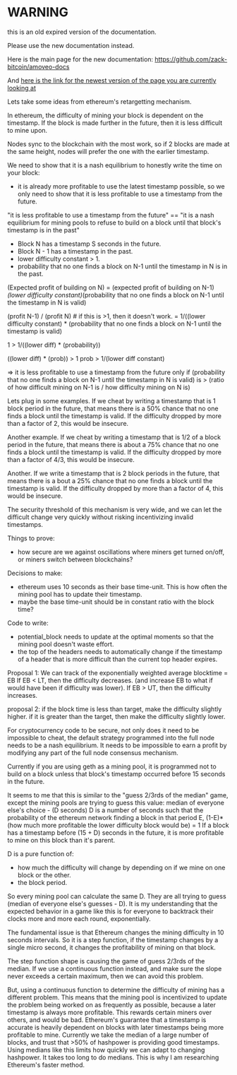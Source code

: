 WARNING
========

this is an old expired version of the documentation.

Please use the new documentation instead. 

Here is the main page for the new documentation: https://github.com/zack-bitcoin/amoveo-docs 

And [here is the link for the newest version of the page you are currently looking at](https://github.com/zack-bitcoin/amoveo-docs/blob/master//design/retargeting_in_ethereum.md)

Lets take some ideas from ethereum's retargetting mechanism.

In ethereum, the difficulty of mining your block is dependent on the timestamp.
If the block is made further in the future, then it is less difficult to mine upon.

Nodes sync to the blockchain with the most work, so if 2 blocks are made at the same height, nodes will prefer the one with the earlier timestamp.

We need to show that it is a nash equilibrium to honestly write the time on your block:
- it is already more profitable to use the latest timestamp possible, so we only need to show that it is less profitable to use a timestamp from the future.

"it is less profitable to use a timestamp from the future" == "it is a nash equilibrium for mining pools to refuse to build on a block until that block's timestamp is in the past"

* Block N has a timestamp S seconds in the future.
* Block N - 1 has a timestamp in the past.
* lower difficulty constant > 1.
* probability that no one finds a block on N-1 until the timestamp in N is in the past.

(Expected profit of building on N) = (expected profit of building on N-1)*(lower difficulty constant)*(probability that no one finds a block on N-1 until the timestamp in N is valid)

(profit N-1) / (profit N) # if this is >1, then it doesn't work.
= 1/((lower difficulty constant) * (probability that no one finds a block on N-1 until the timestamp is valid)

1 > 1/((lower diff) * (probability))

((lower diff) * (prob)) > 1
prob > 1/(lower diff constant)

=> it is less profitable to use a timestamp from the future only if (probability that no one finds a block on N-1 until the timestamp in N is valid) is > (ratio of how difficult mining on N-1 is / how difficulty mining on N is)

Lets plug in some examples.
If we cheat by writing a timestamp that is 1 block period in the future, that means there is a 50% chance that no one finds a block until the timestamp is valid.
If the difficulty dropped by more than a factor of 2, this would be insecure.

Another example.
If we cheat by writing a timestamp that is 1/2 of a block period in the future, that means there is about a 75% chance that no one finds a block until the timestamp is valid.
If the difficulty dropped by more than a factor of 4/3, this would be insecure.

Another.
If we write a timestamp that is 2 block periods in the future, that means there is a bout a 25% chance that no one finds a block until the timestamp is valid.
If the difficulty dropped by more than a factor of 4, this would be insecure.

The security threshold of this mechanism is very wide, and we can let the difficult change very quickly without risking incentivizing invalid timestamps.




Things to prove:
* how secure are we against oscillations where miners get turned on/off, or miners switch between blockchains?

Decisions to make:
* ethereum uses 10 seconds as their base time-unit. This is how often the mining pool has to update their timestamp.
* maybe the base time-unit should be in constant ratio with the block time?

Code to write:
* potential_block needs to update at the optimal moments so that the mining pool doesn't waste effort.
* the top of the headers needs to automatically change if the timestamp of a header that is more difficult than the current top header expires.




Proposal 1:
We can track of the exponentially weighted average blocktime = EB
If EB < LT, then the difficulty decreases. (and increase EB to what if would have been if difficulty was lower).
If EB > UT, then the difficulty increases.


proposal 2:
if the block time is less than target, make the difficulty slightly higher. if it is greater than the target, then make the difficulty slightly lower.





For cryptocurrency code to be secure, not only does it need to be impossible to cheat, the default strategy programmed into the full node needs to be a nash equilibrium.
It needs to be impossible to earn a profit by modifying any part of the full node consensus mechanism.

Currently if you are using geth as a mining pool, it is programmed not to build on a block unless that block's timestamp occurred before 15 seconds in the future.

It seems to me that this is similar to the "guess 2/3rds of the median" game, except the mining pools are trying to guess this value:
median of everyone else's choice - (D seconds)
D is a number of seconds such that the probability of the ethereum network finding a block in that period E,
(1-E)*(how much more profitable the lower difficulty block would be) = 1
If a block has a timestamp before (15 + D) seconds in the future, it is more profitable to mine on this block than it's parent.

D is a pure function of:
* how much the difficulty will change by depending on if we mine on one block or the other.
*  the block period.

So every mining pool can calculate the same D.
They are all trying to guess (median of everyone else's guesses - D).
It is my understanding that the expected behavior in a game like this is for everyone to backtrack their clocks more and more each round, exponentially.

The fundamental issue is that Ethereum changes the mining difficulty in 10 seconds intervals. So it is a step function, if the timestamp changes by a single micro second, it changes the profitability of mining on that block.

The step function shape is causing the game of guess 2/3rds of the median.
If we use a continuous function instead, and make sure the slope never exceeds a certain maximum, then we can avoid this problem.

But, using a continuous function to determine the difficulty of mining has a different problem. This means that the mining pool is incentivized to update the problem being worked on as frequently as possible, because a later timestamp is always more profitable.
This rewards certain miners over others, and would be bad.
Ethereum's guarantee that a timestamp is accurate is heavily dependent on blocks with later timestamps being more profitable to mine.
Currently we take the median of a large number of blocks, and trust that >50% of hashpower is providing good timestamps.
Using medians like this limits how quickly we can adapt to changing hashpower. It takes too long to do medians.
This is why I am researching Ethereum's faster method.